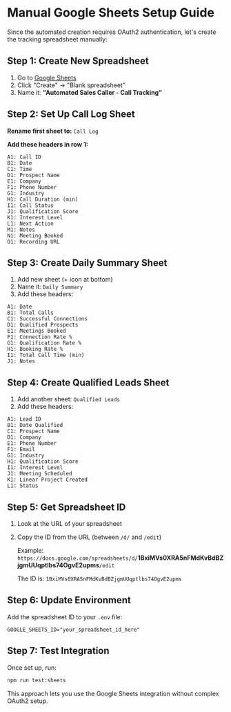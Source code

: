 # Manual Google Sheets Setup Guide

Since the automated creation requires OAuth2 authentication, let's create the tracking spreadsheet manually:

## Step 1: Create New Spreadsheet

1. Go to [Google Sheets](https://sheets.google.com)
2. Click "Create" → "Blank spreadsheet"
3. Name it: **"Automated Sales Caller - Call Tracking"**

## Step 2: Set Up Call Log Sheet

**Rename first sheet to:** `Call Log`

**Add these headers in row 1:**
```
A1: Call ID
B1: Date
C1: Time
D1: Prospect Name
E1: Company
F1: Phone Number
G1: Industry
H1: Call Duration (min)
I1: Call Status
J1: Qualification Score
K1: Interest Level
L1: Next Action
M1: Notes
N1: Meeting Booked
O1: Recording URL
```

## Step 3: Create Daily Summary Sheet

1. Add new sheet (+ icon at bottom)
2. Name it: `Daily Summary`
3. Add these headers:

```
A1: Date
B1: Total Calls
C1: Successful Connections
D1: Qualified Prospects
E1: Meetings Booked
F1: Connection Rate %
G1: Qualification Rate %
H1: Booking Rate %
I1: Total Call Time (min)
J1: Notes
```

## Step 4: Create Qualified Leads Sheet

1. Add another sheet: `Qualified Leads`
2. Add these headers:

```
A1: Lead ID
B1: Date Qualified
C1: Prospect Name
D1: Company
E1: Phone Number
F1: Email
G1: Industry
H1: Qualification Score
I1: Interest Level
J1: Meeting Scheduled
K1: Linear Project Created
L1: Status
```

## Step 5: Get Spreadsheet ID

1. Look at the URL of your spreadsheet
2. Copy the ID from the URL (between `/d/` and `/edit`)
   
   Example: `https://docs.google.com/spreadsheets/d/`**1BxiMVs0XRA5nFMdKvBdBZjgmUUqptlbs74OgvE2upms**`/edit`
   
   The ID is: `1BxiMVs0XRA5nFMdKvBdBZjgmUUqptlbs74OgvE2upms`

## Step 6: Update Environment

Add the spreadsheet ID to your `.env` file:

```env
GOOGLE_SHEETS_ID="your_spreadsheet_id_here"
```

## Step 7: Test Integration

Once set up, run:
```bash
npm run test:sheets
```

This approach lets you use the Google Sheets integration without complex OAuth2 setup.